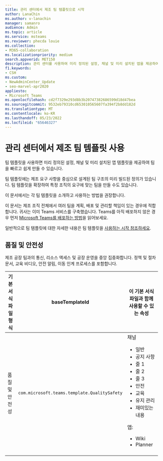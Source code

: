 ```yaml
---
title: 관리 센터에서 제조 팀 템플릿으로 시작
author: LanaChin
ms.author: v-lanachin
manager: samanro
audience: Admin
ms.topic: article
ms.service: msteams
ms.reviewer: phecda louie
ms.collection:
- M365-collaboration
ms.localizationpriority: medium
search.appverid: MET150
description: 관리 센터를 사용하여 미리 정의된 설정, 채널 및 미리 설치된 앱을 제공하여 팀 템플릿을 사용하여 제조 요구 사항에 맞게 설계된 팀 구조를 만드는 방법을 알아봅니다.
f1.keywords:
- CSH
ms.custom:
- NewAdminCenter_Update
- seo-marvel-apr2020
appliesto:
- Microsoft Teams
ms.openlocfilehash: cd2f7329e293d8b3b20747382686599d18d47bea
ms.sourcegitcommit: 9532eb79310cd653010565607fa394f2b8dd182d
ms.translationtype: MT
ms.contentlocale: ko-KR
ms.lasthandoff: 05/23/2022
ms.locfileid: "65646327"
---
```

# <a name="use-manufacturing-team-templates-in-the-admin-center"></a>관리 센터에서 제조 팀 템플릿 사용

팀 템플릿을 사용하면 미리 정의된 설정, 채널 및 미리 설치된 앱 템플릿을 제공하여 팀을 빠르고 쉽게 만들 수 있습니다.

팀 템플릿에는 제조 요구 사항을 중심으로 설계된 팀 구조의 미리 빌드된 정의가 있습니다. 팀 템플릿을 확장하여 특정 조직의 요구에 맞는 팀을 만들 수도 있습니다.

이 문서에서는 각 팀 템플릿을 소개하고 사용하는 방법을 권장합니다.

이 문서는 제조 조직 전체에서 여러 팀을 계획, 배포 및 관리할 책임이 있는 경우에 적합합니다. 귀사는 이미 Teams 서비스를 구축했습니다. Teams를 아직 배포하지 않은 경우 먼저 [Microsoft Teams를 배포하는 방법](./deploy-overview.md)을 읽어보세요.

일반적으로 팀 템플릿에 대한 자세한 내용은 팀 템플릿을 [사용하는 시작 참조하세요](get-started-with-teams-templates-in-the-admin-console.md).

## <a name="quality-and-safety"></a>품질 및 안전성

제조 공장 팀과의 통신, 리소스 액세스 및 공장 운영을 중앙 집중화합니다. 정책 및 절차 문서, 교육 비디오, 안전 알림, 이동 인계 프로세스를 포함합니다.

| 기본 서식 파일 형식|baseTemplateId| 이 기본 서식 파일과 함께 사용할 수 있는 속성 |
| ------------------|-- |----------------------------------------------------- |
|품질 및 안전성|`com.microsoft.teams.template.QualitySafety` |채널 <ul><li>일반<li>공지 사항</li><li>줄 1</li><li>줄 2</li><li>줄 3</li><li>안전</li><li>교육</li><li>유지 관리</li><li>재미있는 내용</li></ul> 앱: <ul><li>Wiki</li><li>Planner</li></ul>|
||||